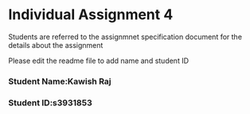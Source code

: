 # Individual Assignment 4

Students are referred to the assignmnet specification document for the details about the assignment

Please edit the readme file to add name and student ID

### Student Name:Kawish Raj
### Student ID:s3931853
